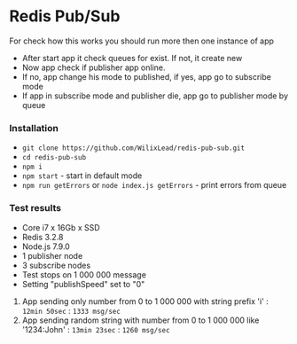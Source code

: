 # Redis Pub/Sub

For check how this works you should run more then one instance of app

- After start app it check queues for exist. If not, it create new
- Now app check if publisher app online.
- If no, app change his mode to published, if yes, app go to subscribe mode
- If app in subscribe mode and publisher die, app go to publisher mode by queue

### Installation

- `git clone https://github.com/WilixLead/redis-pub-sub.git`
- `cd redis-pub-sub`
- `npm i`
- `npm start` - start in default mode
- `npm run getErrors` or `node index.js getErrors` - print errors from queue

### Test results

- Core i7 x 16Gb x SSD
- Redis 3.2.8
- Node.js 7.9.0
- 1 publisher node
- 3 subscribe nodes
- Test stops on 1 000 000 message
- Setting "publishSpeed" set to "0" 

1) App sending only number from 0 to 1 000 000 with string prefix 'i' : `12min 50sec` : `1333 msg/sec`
2) App sending random string with number from 0 to 1 000 000 like '1234:John' : `13min 23sec` : `1260 msg/sec`

